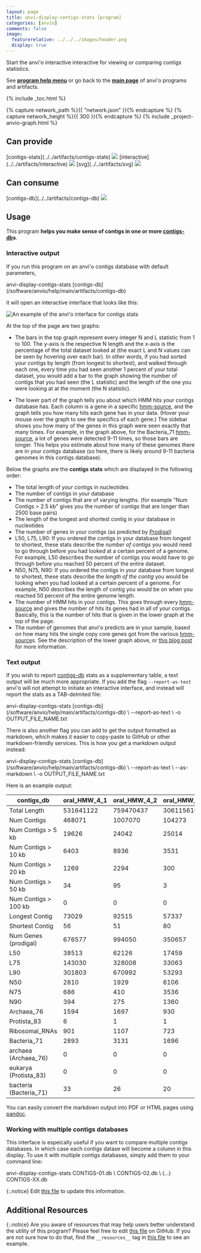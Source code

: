 ```yaml
---
layout: page
title: anvi-display-contigs-stats [program]
categories: [anvio]
comments: false
image:
  featurerelative: ../../../images/header.png
  display: true
---
```


Start the anvi&#x27;o interactive interactive for viewing or comparing contigs statistics.

See **[program help menu](../../../../vignette#anvi-display-contigs-stats)** or go back to the **[main page](../../)** of anvi'o programs and artifacts.


{% include _toc.html %}
<div id="svg" class="subnetwork"></div>
{% capture network_path %}{{ "network.json" }}{% endcapture %}
{% capture network_height %}{{ 300 }}{% endcapture %}
{% include _project-anvio-graph.html %}


## Can provide

<p style="text-align: left" markdown="1"><span class="artifact-p">[contigs-stats](../../artifacts/contigs-stats) <img src="../../images/icons/STATS.png" class="artifact-icon-mini" /></span> <span class="artifact-p">[interactive](../../artifacts/interactive) <img src="../../images/icons/DISPLAY.png" class="artifact-icon-mini" /></span> <span class="artifact-p">[svg](../../artifacts/svg) <img src="../../images/icons/SVG.png" class="artifact-icon-mini" /></span></p>

## Can consume

<p style="text-align: left" markdown="1"><span class="artifact-r">[contigs-db](../../artifacts/contigs-db) <img src="../../images/icons/DB.png" class="artifact-icon-mini" /></span></p>

## Usage


This program **helps you make sense of contigs in one or more <span class="artifact-n">[contigs-db](/software/anvio/help/main/artifacts/contigs-db)</span>s**.

### Interactive output

If you run this program on an anvi'o contigs database with default parameters,

<div class="codeblock" markdown="1">
anvi&#45;display&#45;contigs&#45;stats <span class="artifact&#45;n">[contigs&#45;db](/software/anvio/help/main/artifacts/contigs&#45;db)</span>
</div>

it will open an interactive interface that looks like this:

![An example of the anvi'o interface for contigs stats](../../images/contigs-stats-interface-example.png)

At the top of the page are two graphs:

* The bars in the top graph represent every integer N and L statistic from 1 to 100. The y-axis is the respective N length and the x-axis is the percentage of the total dataset looked at (the exact L and N values can be seen by hovering over each bar). In other words, if you had sorted your contigs by length (from longest to shortest), and walked through each one, every time you had seen another 1 percent of your total dataset, you would add a bar to the graph showing the number of contigs that you had seen (the L statistic) and the length of the one you were looking at at the moment (the N statistic).

* The lower part of the graph tells you about which HMM hits your contigs database has. Each column is a gene in a specific <span class="artifact-n">[hmm-source](/software/anvio/help/main/artifacts/hmm-source)</span>, and the graph tells you how many hits each gene has in your data. (Hover your mouse over the graph to see the specifics of each gene.) The sidebar shows you how many of the genes in this graph were seen exactly that many times. For example, in the graph above, for the Bacteria_71 <span class="artifact-n">[hmm-source](/software/anvio/help/main/artifacts/hmm-source)</span>, a lot of genes were detected 9-11 times, so those bars are longer. This helps you estimate about how many of these genomes there are in your contigs database (so here, there is likely around 9-11 bacteria genomes in this contigs database).

Below the graphs are the **contigs stats** which are displayed in the following order:

- The total length of your contigs in nucleotides
- The number of contigs in your database
- The number of contigs that are of varying lengths. (for example "Num Contigs > 2.5 kb" gives you the number of contigs that are longer than 2500 base pairs)
- The length of the longest and shortest contig in your database in nucleotides
- The number of genes in your contigs (as predicted by [Prodigal](https://github.com/hyattpd/Prodigal))
- L50, L75, L90: If you ordered the contigs in your database from longest to shortest, these stats describe the *number of contigs* you would need to go through before you had looked at a certain percent of a genome. For example, L50 describes the number of contigs you would have to go through before you reached 50 percent of the entire dataset.
- N50, N75, N90:  If you ordered the contigs in your database from longest to shortest, these stats describe the *length of the contig* you would be looking when you had looked at a certain percent of a genome. For example, N50 describes the length of contig you would be on when you reached 50 percent of the entire genome length.
- The number of HMM hits in your contigs. This goes through every <span class="artifact-n">[hmm-source](/software/anvio/help/main/artifacts/hmm-source)</span> and gives the number of hits its genes had in all of your contigs. Basically, this is the number of hits that is given in the lower graph at the top of the page.
- The number of genomes that anvi'o predicts are in your sample, based on how many hits the single copy core genes got from the various <span class="artifact-n">[hmm-source](/software/anvio/help/main/artifacts/hmm-source)</span>s. See the description of the lower graph above, or [this blog post](http://merenlab.org/2015/12/07/predicting-number-of-genomes/) for more information.

### Text output

If you wish to report <span class="artifact-n">[contigs-db](/software/anvio/help/main/artifacts/contigs-db)</span> stats as a supplementary table, a text output will be much more appropriate. If you add the flag `--report-as-text` anvi'o will not attempt to initiate an interactive interface, and instead will report the stats as a TAB-delmited file:

<div class="codeblock" markdown="1">
anvi&#45;display&#45;contigs&#45;stats <span class="artifact&#45;n">[contigs&#45;db](/software/anvio/help/main/artifacts/contigs&#45;db)</span> \
                          &#45;&#45;report&#45;as&#45;text \
                          &#45;o OUTPUT_FILE_NAME.txt
</div>

There is also another flag you can add to get the output formatted as markdown, which makes it easier to copy-paste to GitHub or other markdown-friendly services. This is how you get a markdown output instead:

<div class="codeblock" markdown="1">
anvi&#45;display&#45;contigs&#45;stats <span class="artifact&#45;n">[contigs&#45;db](/software/anvio/help/main/artifacts/contigs&#45;db)</span> \
                          &#45;&#45;report&#45;as&#45;text \
                          &#45;&#45;as&#45;markdown \
                          &#45;o OUTPUT_FILE_NAME.txt
</div>

Here is an example output:

contigs_db|oral_HMW_4_1|oral_HMW_4_2|oral_HMW_4_1_SS|oral_HMW_4_2_SS
--|--|--|--|--
Total Length|531641122|759470437|306115616|288581831
Num Contigs|468071|1007070|104273|148873
Num Contigs > 5 kb|19626|24042|25014|20711
Num Contigs > 10 kb|6403|8936|3531|2831
Num Contigs > 20 kb|1269|2294|300|407
Num Contigs > 50 kb|34|95|3|10
Num Contigs > 100 kb|0|0|0|0
Longest Contig|73029|92515|57337|63976
Shortest Contig|56|51|80|85
Num Genes (prodigal)|676577|994050|350657|327423
L50|38513|62126|17459|17161
L75|143030|328008|33063|35530
L90|301803|670992|53293|70806
N50|2810|1929|6106|5594
N75|686|410|3536|2422
N90|394|275|1360|640
Archaea_76|1594|1697|930|805
Protista_83|6|1|1|0
Ribosomal_RNAs|901|1107|723|647
Bacteria_71|2893|3131|1696|1441
archaea (Archaea_76)|0|0|0|0
eukarya (Protista_83)|0|0|0|0
bacteria (Bacteria_71)|33|26|20|18

You can easily convert the markdown output into PDF or HTML pages using [pandoc](https://pandoc.org/).

### Working with multiple contigs databases

This interface is espeically useful if you want to compare multiple contigs databases. In which case each contigs datase will become a column in this display. To use it with multiple contigs databases, simply add them to your command line:

<div class="codeblock" markdown="1">
anvi&#45;display&#45;contigs&#45;stats CONTIGS&#45;01.db \
                           CONTIGS&#45;02.db \
                           (...)
                           CONTIGS&#45;XX.db
</div>


{:.notice}
Edit [this file](https://github.com/merenlab/anvio/tree/master/anvio/docs/programs/anvi-display-contigs-stats.md) to update this information.


## Additional Resources



{:.notice}
Are you aware of resources that may help users better understand the utility of this program? Please feel free to edit [this file](https://github.com/merenlab/anvio/tree/master/bin/anvi-display-contigs-stats) on GitHub. If you are not sure how to do that, find the `__resources__` tag in [this file](https://github.com/merenlab/anvio/blob/master/bin/anvi-interactive) to see an example.
